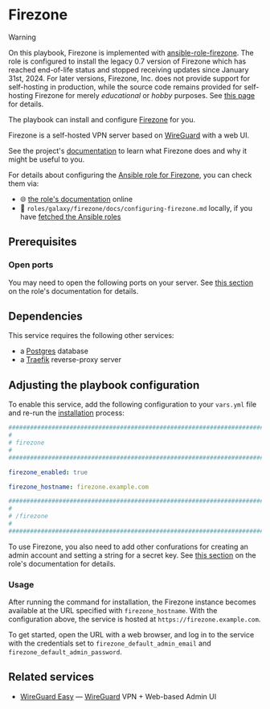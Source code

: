 <!--
SPDX-FileCopyrightText: 2020 - 2024 MDAD project contributors
SPDX-FileCopyrightText: 2020 - 2024 Slavi Pantaleev
SPDX-FileCopyrightText: 2020 Aaron Raimist
SPDX-FileCopyrightText: 2020 Chris van Dijk
SPDX-FileCopyrightText: 2020 Dominik Zajac
SPDX-FileCopyrightText: 2020 Mickaël Cornière
SPDX-FileCopyrightText: 2022 François Darveau
SPDX-FileCopyrightText: 2022 Julian Foad
SPDX-FileCopyrightText: 2022 Warren Bailey
SPDX-FileCopyrightText: 2023 Antonis Christofides
SPDX-FileCopyrightText: 2023 Felix Stupp
SPDX-FileCopyrightText: 2023 Julian-Samuel Gebühr
SPDX-FileCopyrightText: 2023 Pierre 'McFly' Marty
SPDX-FileCopyrightText: 2024 - 2025 Suguru Hirahara
SPDX-FileCopyrightText: 2025 Nicola Murino

SPDX-License-Identifier: AGPL-3.0-or-later
-->

# Firezone

>[!WARNING]
> On this playbook, Firezone is implemented with [ansible-role-firezone](https://github.com/mother-of-all-self-hosting/ansible-role-firezone). The role is configured to install the legacy 0.7 version of Firezone which has reached end-of-life status and stopped receiving updates since January 31st, 2024. For later versions, Firezone, Inc. does not provide support for self-hosting in production, while the source code remains provided for self-hosting Firezone for merely *educational* or *hobby* purposes. See [this page](https://web.archive.org/web/20241230194456/https://github.com/firezone/firezone/blob/main/docs/README.md#can-i-self-host-firezone) for details.

The playbook can install and configure [Firezone](https://www.firezone.dev/) for you.

Firezone is a self-hosted VPN server based on [WireGuard](https://www.wireguard.com/) with a web UI.

See the project's [documentation](https://www.firezone.dev/kb) to learn what Firezone does and why it might be useful to you.

For details about configuring the [Ansible role for Firezone](https://github.com/mother-of-all-self-hosting/ansible-role-firezone), you can check them via:
- 🌐 [the role's documentation](https://github.com/mother-of-all-self-hosting/ansible-role-firezone/blob/main/docs/configuring-firezone.md) online
- 📁 `roles/galaxy/firezone/docs/configuring-firezone.md` locally, if you have [fetched the Ansible roles](../installing.md)

## Prerequisites

### Open ports

You may need to open the following ports on your server. See [this section](https://github.com/mother-of-all-self-hosting/ansible-role-firezone/blob/main/docs/configuring-firezone.md#open-ports) on the role's documentation for details.

## Dependencies

This service requires the following other services:

- a [Postgres](postgres.md) database
- a [Traefik](traefik.md) reverse-proxy server

## Adjusting the playbook configuration

To enable this service, add the following configuration to your `vars.yml` file and re-run the [installation](../installing.md) process:

```yaml
########################################################################
#                                                                      #
# firezone                                                             #
#                                                                      #
########################################################################

firezone_enabled: true

firezone_hostname: firezone.example.com

########################################################################
#                                                                      #
# /firezone                                                            #
#                                                                      #
########################################################################
```

To use Firezone, you also need to add other confurations for creating an admin account and setting a string for a secret key. See [this section](https://github.com/mother-of-all-self-hosting/ansible-role-firezone/blob/main/docs/configuring-firezone.md#adjusting-the-playbook-configuration) on the role's documentation for details.

### Usage

After running the command for installation, the Firezone instance becomes available at the URL specified with `firezone_hostname`. With the configuration above, the service is hosted at `https://firezone.example.com`.

To get started, open the URL with a web browser, and log in to the service with the credentials set to `firezone_default_admin_email` and `firezone_default_admin_password`.

## Related services

- [WireGuard Easy](wg-easy.md) — [WireGuard](https://www.wireguard.com/) VPN + Web-based Admin UI
